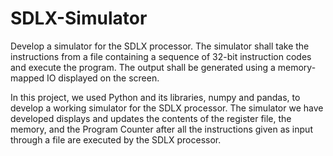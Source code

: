 # SDLX-Simulator
Develop a simulator for the SDLX processor. The simulator shall take the instructions from a file containing a sequence of 32-bit instruction codes and execute the program. The output shall be generated using a memory-mapped IO displayed on the screen.

In this project, we used Python and its libraries, numpy and pandas, to develop a working simulator for the SDLX processor.
The simulator we have developed displays and updates the contents of the register file, the memory, and the Program Counter after all the instructions given as input through a file are executed by the SDLX processor.
